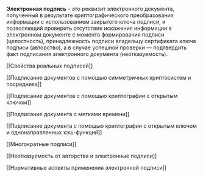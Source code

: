 **Электронная подпись** -  это реквизит электронного документа, полученный в результате криптографического преобразования информации с использованием закрытого ключа подписи, и позволяющий проверить отсутствие искажения информации в электронном документе с момента формирования подписи (целостность), принадлежность подписи владельцу сертификата ключа подписи (авторство), а в случае успешной проверки — подтвердить факт подписания электронного документа (неотказуемость).


[[Свойства реальных подписей]]

[[Подписание документов с помощью симметричных криптосистем и посредника]]

[[Подписание документов с помощью криптографии с открытым ключом]]

[[Подписание документа с метками времени]]

[[Подписание документа с помощью криптографии с открытым ключом и однонаправленных хэш-функций]]

[[Многократные подписи]]

[[Неотказуемость от авторства и электронные подписи]]

[[Нормативные аспекты применения электронной подписи]]

